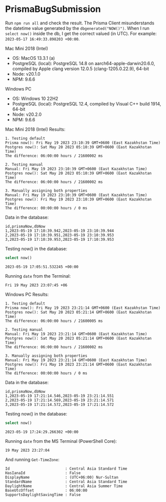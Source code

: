 # PrismaBugSubmission

Run `npm run all` and check the result. The Prisma Client misunderstands the datetime value generated by the `dbgenerated("NOW()")`. When I run `select now()` inside the db, I get the correct valued (in UTC). For example: `2023-05-17 16:49:33.898203 +00:00`.

Mac Mini 2018 (Intel)

-   OS: MacOS 13.3.1 (a)
-   PostgreSQL (local): PostgreSQL 14.8 on aarch64-apple-darwin20.6.0, compiled by Apple clang version 12.0.5 (clang-1205.0.22.9), 64-bit
-   Node: v20.1.0
-   NPM: 9.6.6

Windows PC

-   OS: Windows 10 22H2
-   PostgreSQL (local): PostgreSQL 12.4, compiled by Visual C++ build 1914, 64-bit
-   Node: v20.2.0
-   NPM: 9.6.6

Mac Mini 2018 (Intel) Results:

```
1. Testing default
Prisma now(): Fri May 19 2023 23:10:39 GMT+0600 (East Kazakhstan Time)
Postgres now(): Sat May 20 2023 05:10:39 GMT+0600 (East Kazakhstan Time)
The difference: 06:00:00 hours / 21600002 ms

2. Testing manual
Manual: Fri May 19 2023 23:10:39 GMT+0600 (East Kazakhstan Time)
Postgres now(): Sat May 20 2023 05:10:39 GMT+0600 (East Kazakhstan Time)
The difference: 06:00:00 hours / 21600002 ms

3. Manually assigning both properties
Manual: Fri May 19 2023 23:10:39 GMT+0600 (East Kazakhstan Time)
Postgres now(): Fri May 19 2023 23:10:39 GMT+0600 (East Kazakhstan Time)
The difference: 00:00:00 hours / 0 ms
```

Data in the database:

```csv
id,prismaNow,dbNow
1,2023-05-19 17:10:39.942,2023-05-19 23:10:39.944
2,2023-05-19 17:10:39.951,2023-05-19 23:10:39.953
3,2023-05-19 17:10:39.953,2023-05-19 17:10:39.953

```

Testing now() in the database:

```sql
select now()
```

```
2023-05-19 17:05:51.532245 +00:00
```

Running `date` from the Terminal:

```
Fri 19 May 2023 23:07:45 +06
```

Windows PC Results:

```
1. Testing default
Prisma now(): Fri May 19 2023 23:21:14 GMT+0600 (East Kazakhstan Time)
Postgres now(): Sat May 20 2023 05:21:14 GMT+0600 (East Kazakhstan Time)
The difference: 06:00:00 hours / 21600005 ms

2. Testing manual
Manual: Fri May 19 2023 23:21:14 GMT+0600 (East Kazakhstan Time)
Postgres now(): Sat May 20 2023 05:21:14 GMT+0600 (East Kazakhstan Time)
The difference: 06:00:00 hours / 21600002 ms

3. Manually assigning both properties
Manual: Fri May 19 2023 23:21:14 GMT+0600 (East Kazakhstan Time)
Postgres now(): Fri May 19 2023 23:21:14 GMT+0600 (East Kazakhstan Time)
The difference: 00:00:00 hours / 0 ms
```

Data in the database:

```csv
id,prismaNow,dbNow
1,2023-05-19 17:21:14.546,2023-05-19 23:21:14.551
2,2023-05-19 17:21:14.569,2023-05-19 23:21:14.571
3,2023-05-19 17:21:14.572,2023-05-19 17:21:14.572

```

Testing now() in the database:

```sql
select now()
```

```
2023-05-19 17:24:29.266302 +00:00
```

Running `date` from the MS Terminal (PowerShell Core):

```
19 May 2023 23:27:04
```

And running `Get-TimeZone`:

```
Id                         : Central Asia Standard Time
HasIanaId                  : False
DisplayName                : (UTC+06:00) Nur-Sultan
StandardName               : Central Asia Standard Time
DaylightName               : Central Asia Summer Time
BaseUtcOffset              : 06:00:00
SupportsDaylightSavingTime : False
```
